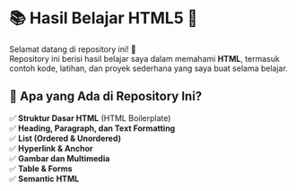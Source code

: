 # 📚 Hasil Belajar HTML5 🚀  

Selamat datang di repository ini! 🎉  
Repository ini berisi hasil belajar saya dalam memahami **HTML**, termasuk contoh kode, latihan, dan proyek sederhana yang saya buat selama belajar.  

## 📌 Apa yang Ada di Repository Ini?  
✅ **Struktur Dasar HTML** (HTML Boilerplate)  
✅ **Heading, Paragraph, dan Text Formatting**  
✅ **List (Ordered & Unordered)**  
✅ **Hyperlink & Anchor**  
✅ **Gambar dan Multimedia**  
✅ **Table & Forms**  
✅ **Semantic HTML**  
